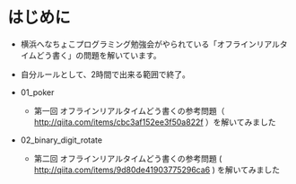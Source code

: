 # はじめに

* 横浜へなちょこプログラミング勉強会がやられている「オフラインリアルタイムどう書く」の問題を解いています。
* 自分ルールとして、2時間で出来る範囲で終了。

* 01_poker
  * 第一回 オフラインリアルタイムどう書くの参考問題（ http://qiita.com/items/cbc3af152ee3f50a822f ）を解いてみました

* 02_binary_digit_rotate
  * 第二回 オフラインリアルタイムどう書くの参考問題 ( http://qiita.com/items/9d80de41903775296ca6 ) を解いてみました


